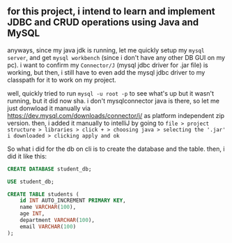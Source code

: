 ## for this project, i intend to learn and implement JDBC and CRUD operations using Java and MySQL




anyways, since my java jdk is running, let me quickly setup my `mysql server`, and get `mysql workbench` (since i don't have any other DB GUI on my pc). i want to confirm my `Connector/J` (mysql jdbc driver for .jar file) is working, but then, i still have to even add the mysql jdbc driver to my classpath for it to work on my project.

well, quickly tried to run `mysql -u root -p` to see what's up but it wasn't running, but it did now sha. i don't mysqlconnector java is there, so let me just donwload it manually via https://dev.mysql.com/downloads/connector/j/ as platform independent zip version. then, i added it manually to intelliJ by going to `file > project structure > libraries > click + > choosing java > selecting the '.jar' i downloaded > clicking apply and ok`


So what i did for the db on cli is to create the database and the table. then, i did it like this:

```sql
CREATE DATABASE student_db;

USE student_db;

CREATE TABLE students (
    id INT AUTO_INCREMENT PRIMARY KEY,
    name VARCHAR(100),
    age INT,
    department VARCHAR(100),
    email VARCHAR(100)
);
```